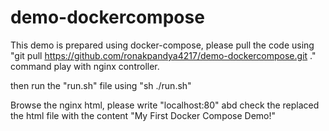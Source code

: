# demo-dockercompose

This demo is prepared using docker-compose, please pull the code using "git pull https://github.com/ronakpandya4217/demo-dockercompose.git ." command play with nginx controller.

then run the "run.sh" file using "sh ./run.sh"

Browse the nginx html, please write "localhost:80" abd check the replaced the html file with the content "My First Docker Compose Demo!"
